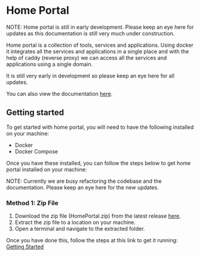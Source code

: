 # Home Portal

NOTE: Home portal is still in early development. Please keep an eye here for updates as this documentation is still very much under construction.

Home portal is a collection of tools, services and applications. Using docker it integrates all the services and applications in a single place and with the help of caddy (reverse proxy) we can access all the services and applications using a single domain.

It is still very early in development so please keep an eye here for all updates.

You can also view the documentation [here](https://home-portal-app-platform-wbymd.ondigitalocean.app/hp/).

## Getting started

To get started with home portal, you will need to have the following installed on your machine:

- Docker
- Docker Compose

Once you have these installed, you can follow the steps below to get home portal installed on your machine:

NOTE: Currently we are busy refactoring the codebase and the documentation. Please keep an eye here for the new updates.

### Method 1: Zip File

1. Download the zip file (HomePortal.zip) from the latest release [here](https://github.com/Evanlab02/HomePortal/releases). 
2. Extract the zip file to a location on your machine.
3. Open a terminal and navigate to the extracted folder.

Once you have done this, follow the steps at this link to get it running: [Getting Started](https://home-portal-app-platform-wbymd.ondigitalocean.app/guides/)
